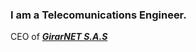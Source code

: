 
### I am a Telecomunications Engineer.

CEO of [**_GirarNET S.A.S_**](https://www.linkedin.com/in/girarnet-s-a-s-51b319224/)

<!--![Pandas](https://drive.google.com/uc?export=view&id=1HF2v68At0PafkicsHqkcoqlPf5sfRBCu)


### Hi there,I'm Juan Navarro 👋 -->

<!--
**Navarrojuan212/Navarrojuan212** is a ✨ _special_ ✨ repository because its `README.md` (this file) appears on your GitHub profile.

Here are some ideas to get you started:

- 🔭 I’m currently working on ...
- 🌱 I’m currently learning ...
- 👯 I’m looking to collaborate on ...
- 🤔 I’m looking for help with ...
- 💬 Ask me about ...
- 📫 How to reach me: ...
- 😄 Pronouns: ...
- ⚡ Fun fact: ...
-->
